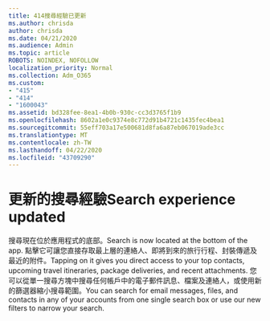 ```yaml
---
title: 414搜尋經驗已更新
ms.author: chrisda
author: chrisda
ms.date: 04/21/2020
ms.audience: Admin
ms.topic: article
ROBOTS: NOINDEX, NOFOLLOW
localization_priority: Normal
ms.collection: Adm_O365
ms.custom:
- "415"
- "414"
- "1600043"
ms.assetid: bd328fee-8ea1-4b0b-930c-cc3d3765f1b9
ms.openlocfilehash: 8602a1e0c9374e8c772d91b4721c1435fec4bea1
ms.sourcegitcommit: 55eff703a17e500681d8fa6a87eb067019ade3cc
ms.translationtype: MT
ms.contentlocale: zh-TW
ms.lasthandoff: 04/22/2020
ms.locfileid: "43709290"
---
```

# <a name="search-experience-updated"></a><span data-ttu-id="e9c63-102">更新的搜尋經驗</span><span class="sxs-lookup"><span data-stu-id="e9c63-102">Search experience updated</span></span>

<span data-ttu-id="e9c63-103">搜尋現在位於應用程式的底部。</span><span class="sxs-lookup"><span data-stu-id="e9c63-103">Search is now located at the bottom of the app.</span></span> <span data-ttu-id="e9c63-104">點擊它可讓您直接存取最上層的連絡人、即將到來的旅行行程、封裝傳遞及最近的附件。</span><span class="sxs-lookup"><span data-stu-id="e9c63-104">Tapping on it gives you direct access to your top contacts, upcoming travel itineraries, package deliveries, and recent attachments.</span></span> <span data-ttu-id="e9c63-105">您可以從單一搜尋方塊中搜尋任何帳戶中的電子郵件訊息、檔案及連絡人，或使用新的篩選器縮小搜尋範圍。</span><span class="sxs-lookup"><span data-stu-id="e9c63-105">You can search for email messages, files, and contacts in any of your accounts from one single search box or use our new filters to narrow your search.</span></span>

